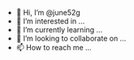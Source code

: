 - 👋 Hi, I’m @june52g
- 👀 I’m interested in ...
- 🌱 I’m currently learning ...
- 💞️ I’m looking to collaborate on ...
- 📫 How to reach me ...

<!---
june52g/june52g is a ✨ special ✨ repository because its `README.md` (this file) appears on your GitHub profile.
You can click the Preview link to take a look at your changes.
--->
